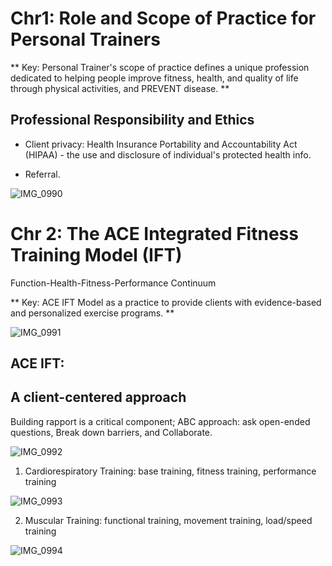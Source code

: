 # Chr1: Role and Scope of Practice for Personal Trainers

** Key: Personal Trainer's scope of practice defines a unique profession dedicated to helping people improve fitness, health, and quality of life through physical activities, and PREVENT disease. ** 

## Professional Responsibility and Ethics

- Client privacy: Health Insurance Portability and Accountability Act (HIPAA) - the use and disclosure of individual's protected health info.

- Referral. 

![IMG_0990](https://github.com/Shantang3/ACE-CPT-Notes/assets/25567822/369651f0-b715-4067-b129-7f51f4009f7d)


# Chr 2: The ACE Integrated Fitness Training Model (IFT)

Function-Health-Fitness-Performance Continuum

** Key: ACE IFT Model as a practice to provide clients with evidence-based and personalized exercise programs. **

![IMG_0991](https://github.com/Shantang3/ACE-CPT-Notes/assets/25567822/4b0872fb-9e04-4767-ae42-53134503a6d5)


## ACE IFT: 


## A client-centered approach

Building rapport is a critical component; ABC approach: ask open-ended questions, Break down barriers, and Collaborate. 

![IMG_0992](https://github.com/Shantang3/ACE-CPT-Notes/assets/25567822/a93fa7a3-0361-4d9c-ab47-83f6e52258fb)


1. Cardiorespiratory Training: base training, fitness training, performance training
   
![IMG_0993](https://github.com/Shantang3/ACE-CPT-Notes/assets/25567822/dceac673-be9b-4090-a94a-9be897447a19)


2. Muscular Training: functional training, movement training, load/speed training
   
![IMG_0994](https://github.com/Shantang3/ACE-CPT-Notes/assets/25567822/bdea8629-9795-4d0f-b8eb-07a41c78f684)

